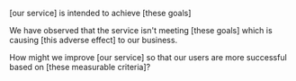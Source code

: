 [our service] is intended to achieve [these goals]

We have observed that the service isn't meeting [these goals] which is causing [this adverse effect] to our business.

How might we improve [our service] so that our users are more successful based on [these measurable criteria]?
